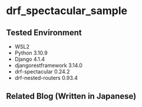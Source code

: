 # drf_spectacular_sample

## Tested Environment

- WSL2
- Python 3.10.9
- Django 4.1.4
- djangorestframework 3.14.0
- drf-spectacular 0.24.2
- drf-nested-routers 0.93.4

## Related Blog (Written in Japanese)

